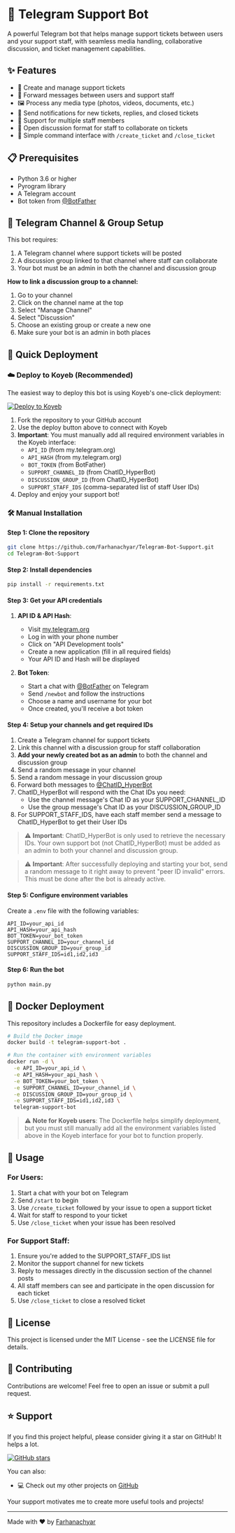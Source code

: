 # 🤖 Telegram Support Bot

A powerful Telegram bot that helps manage support tickets between users and your support staff, with seamless media handling, collaborative discussion, and ticket management capabilities.

## ✨ Features

- 🎫 Create and manage support tickets
- 📨 Forward messages between users and support staff
- 🖼️ Process any media type (photos, videos, documents, etc.)
- 📣 Send notifications for new tickets, replies, and closed tickets
- 👥 Support for multiple staff members
- 💬 Open discussion format for staff to collaborate on tickets
- 🔄 Simple command interface with `/create_ticket` and `/close_ticket`

## 📋 Prerequisites

- Python 3.6 or higher
- Pyrogram library
- A Telegram account
- Bot token from [@BotFather](https://t.me/BotFather)

## 🔧 Telegram Channel & Group Setup

This bot requires:
1. A Telegram channel where support tickets will be posted
2. A discussion group linked to that channel where staff can collaborate
3. Your bot must be an admin in both the channel and discussion group

**How to link a discussion group to a channel:**
1. Go to your channel
2. Click on the channel name at the top
3. Select "Manage Channel"
4. Select "Discussion"
5. Choose an existing group or create a new one
6. Make sure your bot is an admin in both places

## 🚀 Quick Deployment

### ☁️ Deploy to Koyeb (Recommended)

The easiest way to deploy this bot is using Koyeb's one-click deployment:

[![Deploy to Koyeb](https://www.koyeb.com/static/images/deploy/button.svg)](https://app.koyeb.com/deploy?name=telegram-bot-support&repository=Farhanachyar%2FTelegram-Bot-Support&branch=main&instance_type=free&instances_min=0)

1. Fork the repository to your GitHub account
2. Use the deploy button above to connect with Koyeb
3. **Important**: You must manually add all required environment variables in the Koyeb interface:
   - `API_ID` (from my.telegram.org)
   - `API_HASH` (from my.telegram.org)
   - `BOT_TOKEN` (from BotFather)
   - `SUPPORT_CHANNEL_ID` (from ChatID_HyperBot)
   - `DISCUSSION_GROUP_ID` (from ChatID_HyperBot)
   - `SUPPORT_STAFF_IDS` (comma-separated list of staff User IDs)
4. Deploy and enjoy your support bot!

### 🛠️ Manual Installation

#### Step 1: Clone the repository
```bash
git clone https://github.com/Farhanachyar/Telegram-Bot-Support.git
cd Telegram-Bot-Support
```

#### Step 2: Install dependencies
```bash
pip install -r requirements.txt
```

#### Step 3: Get your API credentials
1. **API ID & API Hash**:
   - Visit [my.telegram.org](https://my.telegram.org/auth)
   - Log in with your phone number
   - Click on "API Development tools"
   - Create a new application (fill in all required fields)
   - Your API ID and Hash will be displayed

2. **Bot Token**:
   - Start a chat with [@BotFather](https://t.me/BotFather) on Telegram
   - Send `/newbot` and follow the instructions
   - Choose a name and username for your bot
   - Once created, you'll receive a bot token

#### Step 4: Setup your channels and get required IDs

1. Create a Telegram channel for support tickets
2. Link this channel with a discussion group for staff collaboration
3. **Add your newly created bot as an admin** to both the channel and discussion group
4. Send a random message in your channel
5. Send a random message in your discussion group
6. Forward both messages to [@ChatID_HyperBot](https://t.me/ChatID_HyperBot)
7. ChatID_HyperBot will respond with the Chat IDs you need:
   - Use the channel message's Chat ID as your SUPPORT_CHANNEL_ID
   - Use the group message's Chat ID as your DISCUSSION_GROUP_ID
8. For SUPPORT_STAFF_IDS, have each staff member send a message to ChatID_HyperBot to get their User IDs

> ⚠️ **Important**: ChatID_HyperBot is only used to retrieve the necessary IDs. Your own support bot (not ChatID_HyperBot) must be added as an admin to both your channel and discussion group.

> ⚠️ **Important**: After successfully deploying and starting your bot, send a random message to it right away to prevent "peer ID invalid" errors. This must be done after the bot is already active.

#### Step 5: Configure environment variables

Create a `.env` file with the following variables:

```
API_ID=your_api_id
API_HASH=your_api_hash
BOT_TOKEN=your_bot_token
SUPPORT_CHANNEL_ID=your_channel_id
DISCUSSION_GROUP_ID=your_group_id
SUPPORT_STAFF_IDS=id1,id2,id3
```

#### Step 6: Run the bot
```bash
python main.py
```

## 🐳 Docker Deployment

This repository includes a Dockerfile for easy deployment.

```bash
# Build the Docker image
docker build -t telegram-support-bot .

# Run the container with environment variables
docker run -d \
  -e API_ID=your_api_id \
  -e API_HASH=your_api_hash \
  -e BOT_TOKEN=your_bot_token \
  -e SUPPORT_CHANNEL_ID=your_channel_id \
  -e DISCUSSION_GROUP_ID=your_group_id \
  -e SUPPORT_STAFF_IDS=id1,id2,id3 \
  telegram-support-bot
```

> ⚠️ **Note for Koyeb users**: The Dockerfile helps simplify deployment, but you must still manually add all the environment variables listed above in the Koyeb interface for your bot to function properly.

## 📝 Usage

### For Users:
1. Start a chat with your bot on Telegram
2. Send `/start` to begin
3. Use `/create_ticket` followed by your issue to open a support ticket
4. Wait for staff to respond to your ticket
5. Use `/close_ticket` when your issue has been resolved

### For Support Staff:
1. Ensure you're added to the SUPPORT_STAFF_IDS list
2. Monitor the support channel for new tickets
3. Reply to messages directly in the discussion section of the channel posts
4. All staff members can see and participate in the open discussion for each ticket
5. Use `/close_ticket` to close a resolved ticket

## 📄 License

This project is licensed under the MIT License - see the LICENSE file for details.

## 🤝 Contributing

Contributions are welcome! Feel free to open an issue or submit a pull request.

## ⭐ Support

If you find this project helpful, please consider giving it a star on GitHub! It helps a lot.

<a href="https://github.com/Farhanachyar/Telegram-Bot-Support">
  <img src="https://img.shields.io/github/stars/Farhanachyar/Telegram-Bot-Support?style=social" alt="GitHub stars">
</a>

You can also:
- 💻 Check out my other projects on [GitHub](https://github.com/farhanachyar)

Your support motivates me to create more useful tools and projects!

---
Made with ❤️ by [Farhanachyar](https://github.com/farhanachyar)
